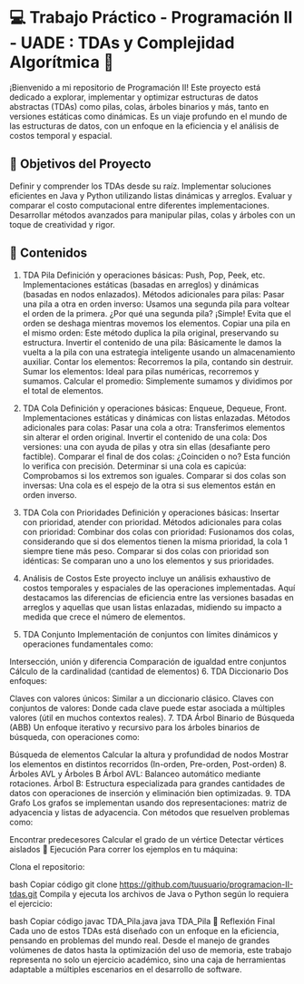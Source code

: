 # 💻 Trabajo Práctico - Programación II - UADE : TDAs y Complejidad Algorítmica 🚀

¡Bienvenido a mi repositorio de Programación II! Este proyecto está dedicado a explorar, implementar y optimizar estructuras de datos abstractas (TDAs) como pilas, colas, árboles binarios y más, tanto en versiones estáticas como dinámicas. Es un viaje profundo en el mundo de las estructuras de datos, con un enfoque en la eficiencia y el análisis de costos temporal y espacial.

## 🎯 Objetivos del Proyecto

Definir y comprender los TDAs desde su raíz.
Implementar soluciones eficientes en Java y Python utilizando listas dinámicas y arreglos.
Evaluar y comparar el costo computacional entre diferentes implementaciones.
Desarrollar métodos avanzados para manipular pilas, colas y árboles con un toque de creatividad y rigor.

## 📜 Contenidos

1. TDA Pila
Definición y operaciones básicas: Push, Pop, Peek, etc.
Implementaciones estáticas (basadas en arreglos) y dinámicas (basadas en nodos enlazados).
Métodos adicionales para pilas:
Pasar una pila a otra en orden inverso: Usamos una segunda pila para voltear el orden de la primera. ¿Por qué una segunda pila? ¡Simple! Evita que el orden se deshaga mientras movemos los elementos.
Copiar una pila en el mismo orden: Este método duplica la pila original, preservando su estructura.
Invertir el contenido de una pila: Básicamente le damos la vuelta a la pila con una estrategia inteligente usando un almacenamiento auxiliar.
Contar los elementos: Recorremos la pila, contando sin destruir.
Sumar los elementos: Ideal para pilas numéricas, recorremos y sumamos.
Calcular el promedio: Simplemente sumamos y dividimos por el total de elementos.

2. TDA Cola
Definición y operaciones básicas: Enqueue, Dequeue, Front.
Implementaciones estáticas y dinámicas con listas enlazadas.
Métodos adicionales para colas:
Pasar una cola a otra: Transferimos elementos sin alterar el orden original.
Invertir el contenido de una cola: Dos versiones: una con ayuda de pilas y otra sin ellas (desafiante pero factible).
Comparar el final de dos colas: ¿Coinciden o no? Esta función lo verifica con precisión.
Determinar si una cola es capicúa: Comprobamos si los extremos son iguales.
Comparar si dos colas son inversas: Una cola es el espejo de la otra si sus elementos están en orden inverso.

3. TDA Cola con Prioridades
Definición y operaciones básicas: Insertar con prioridad, atender con prioridad.
Métodos adicionales para colas con prioridad:
Combinar dos colas con prioridad: Fusionamos dos colas, considerando que si dos elementos tienen la misma prioridad, la cola 1 siempre tiene más peso.
Comparar si dos colas con prioridad son idénticas: Se comparan uno a uno los elementos y sus prioridades.

4. Análisis de Costos
Este proyecto incluye un análisis exhaustivo de costos temporales y espaciales de las operaciones implementadas. Aquí destacamos las diferencias de eficiencia entre las versiones basadas en arreglos y aquellas que usan listas enlazadas, midiendo su impacto a medida que crece el número de elementos.

5. TDA Conjunto
Implementación de conjuntos con límites dinámicos y operaciones fundamentales como:

Intersección, unión y diferencia
Comparación de igualdad entre conjuntos
Cálculo de la cardinalidad (cantidad de elementos)
6. TDA Diccionario
Dos enfoques:

Claves con valores únicos: Similar a un diccionario clásico.
Claves con conjuntos de valores: Donde cada clave puede estar asociada a múltiples valores (útil en muchos contextos reales).
7. TDA Árbol Binario de Búsqueda (ABB)
Un enfoque iterativo y recursivo para los árboles binarios de búsqueda, con operaciones como:

Búsqueda de elementos
Calcular la altura y profundidad de nodos
Mostrar los elementos en distintos recorridos (In-orden, Pre-orden, Post-orden)
8. Árboles AVL y Árboles B
Árbol AVL: Balanceo automático mediante rotaciones.
Árbol B: Estructura especializada para grandes cantidades de datos con operaciones de inserción y eliminación bien optimizadas.
9. TDA Grafo
Los grafos se implementan usando dos representaciones: matriz de adyacencia y listas de adyacencia. Con métodos que resuelven problemas como:

Encontrar predecesores
Calcular el grado de un vértice
Detectar vértices aislados
🚀 Ejecución
Para correr los ejemplos en tu máquina:

Clona el repositorio:

bash
Copiar código
git clone https://github.com/tuusuario/programacion-II-tdas.git
Compila y ejecuta los archivos de Java o Python según lo requiera el ejercicio:

bash
Copiar código
javac TDA_Pila.java
java TDA_Pila
🧠 Reflexión Final
Cada uno de estos TDAs está diseñado con un enfoque en la eficiencia, pensando en problemas del mundo real. Desde el manejo de grandes volúmenes de datos hasta la optimización del uso de memoria, este trabajo representa no solo un ejercicio académico, sino una caja de herramientas adaptable a múltiples escenarios en el desarrollo de software.
